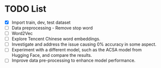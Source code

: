 # TODO List

- [x] Import train, dev, test dataset
- [ ] Data preprocessing - Remove stop word
- [ ] Word2Vec
- [ ] Explore Tencent Chinese word embeddings.
- [ ] Investigate and address the issue causing 0% accuracy in some aspect.
- [ ] Experiment with a different model, such as the ACSA model from Hugging Face, and compare the results.  
- [ ] Improve data pre-processing to enhance model performance.